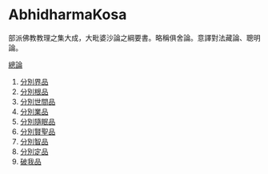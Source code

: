 # AbhidharmaKosa
部派佛教教理之集大成，大毗婆沙論之綱要書。略稱俱舍論。意譯對法藏論、聰明論。

[總論](https://github.com/WilsonTW/AbhidharmaKosa/blob/master/Kosa_Intro.md)
1. [分別界品](https://github.com/WilsonTW/AbhidharmaKosa/blob/master/Kosa_1.md)
2. [分別根品](https://github.com/WilsonTW/AbhidharmaKosa/blob/master/Kosa_2.md)
3. [分別世間品]()
4. [分別業品]()
5. [分別隨眠品]()
6. [分別賢聖品]()
7. [分別智品]()
8. [分別定品]()
9. [破我品]()
